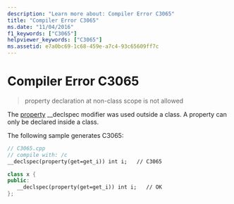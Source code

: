 ```yaml
---
description: "Learn more about: Compiler Error C3065"
title: "Compiler Error C3065"
ms.date: "11/04/2016"
f1_keywords: ["C3065"]
helpviewer_keywords: ["C3065"]
ms.assetid: e7a0bc69-1c68-459e-a7c4-93c65609ff7c
---
```

# Compiler Error C3065

> property declaration at non-class scope is not allowed

The [property](../../cpp/property-cpp.md) __declspec modifier was used outside a class.  A property can only be declared inside a class.

The following sample generates C3065:

```cpp
// C3065.cpp
// compile with: /c
__declspec(property(get=get_i)) int i;   // C3065

class x {
public:
   __declspec(property(get=get_i)) int i;   // OK
};
```

